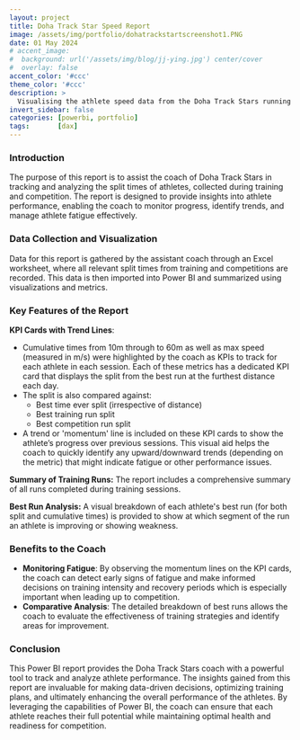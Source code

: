 ```yaml
---
layout: project
title: Doha Track Star Speed Report
image: /assets/img/portfolio/dohatrackstartscreenshot1.PNG
date: 01 May 2024
# accent_image: 
#  background: url('/assets/img/blog/jj-ying.jpg') center/cover
#  overlay: false
accent_color: '#ccc'
theme_color: '#ccc'
description: >
  Visualising the athlete speed data from the Doha Track Stars running group.
invert_sidebar: false
categories: [powerbi, portfolio]
tags:       [dax]
---
```


### Introduction
The purpose of this report is to assist the coach of Doha Track Stars in tracking and analyzing the split times of athletes, collected during training and competition. The report is designed to provide insights into athlete performance, enabling the coach to monitor progress, identify trends, and manage athlete fatigue effectively.

### Data Collection and Visualization
Data for this report is gathered by the assistant coach through an Excel worksheet, where all relevant split times from training and competitions are recorded. This data is then imported into Power BI and summarized using visualizations and metrics.

### Key Features of the Report
**KPI Cards with Trend Lines**:
* Cumulative times from 10m through to 60m as well as max speed (measured in m/s) were highlighted by the coach as KPIs to track for each athlete in each session. Each of these metrics has a dedicated KPI card that displays the split from the best run at the furthest distance each day.
* The split is also compared against:
    - Best time ever split (irrespective of distance)
    - Best training run split
    - Best competition run split
* A trend or 'momentum' line is included on these KPI cards to show the athlete’s progress over previous sessions. This visual aid helps the coach to quickly identify any upward/downward trends (depending on the metric) that might indicate fatigue or other performance issues.
  
**Summary of Training Runs:** The report includes a comprehensive summary of all runs completed during training sessions.
  
**Best Run Analysis:** A visual breakdown of each athlete's best run (for both split and cumulative times) is provided to show at which segment of the run an athlete is improving or showing weakness.

### Benefits to the Coach
- **Monitoring Fatigue**: By observing the momentum lines on the KPI cards, the coach can detect early signs of fatigue and make informed decisions on training intensity and recovery periods which is especially important when leading up to competition.
- **Comparative Analysis**: The detailed breakdown of best runs allows the coach to evaluate the effectiveness of training strategies and identify areas for improvement.

### Conclusion
This Power BI report provides the Doha Track Stars coach with a powerful tool to track and analyze athlete performance. The insights gained from this report are invaluable for making data-driven decisions, optimizing training plans, and ultimately enhancing the overall performance of the athletes. By leveraging the capabilities of Power BI, the coach can ensure that each athlete reaches their full potential while maintaining optimal health and readiness for competition.
